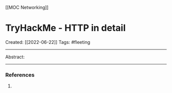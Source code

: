 [[MOC Networking]]

# TryHackMe - HTTP in detail
Created:  [[2022-06-22]]
Tags: #fleeting 

---
Abstract:


---













### References
1. 